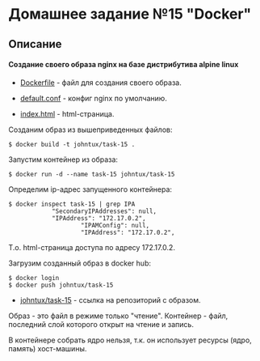 # Домашнее задание №15 "Docker"

## Описание

#### Создание своего образа nginx на базе дистрибутива alpine linux

* [Dockerfile](https://github.com/johnTux/otus_linux/blob/master/task-15/Dockerfile) - файл для создания своего образа.

* [default.conf](https://github.com/johnTux/otus_linux/blob/master/task-15/default.conf) - конфиг nginx по умолчанию.

* [index.html](https://github.com/johnTux/otus_linux/blob/master/task-15/index.html) - html-страница.

Созданим образ из вышеприведенных файлов:

```
$ docker build -t johntux/task-15 .
```
Запустим контейнер из образа:

```
$ docker run -d --name task-15 johntux/task-15
```

Определим ip-адрес запущенного контейнера:

```
$ docker inspect task-15 | grep IPA
            "SecondaryIPAddresses": null,
            "IPAddress": "172.17.0.2",
                    "IPAMConfig": null,
                    "IPAddress": "172.17.0.2",

```

Т.о. html-страница доступа по адресу 172.17.0.2.

Загрузим созданный образ в docker hub:

```
$ docker login
$ docker push johntux/task-15
```

* [johntux/task-15](https://hub.docker.com/r/johntux/task-15) - ссылка на репозиторий с образом.

Образ - это файл в режиме только "чтение".
Контейнер - файл, последний слой которого открыт на чтение и запись.

В контейнере собрать ядро нельзя, т.к. он использует ресурсы (ядро, память) хост-машины.